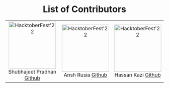 <div align='center'>
<h1>List of Contributors</h1>
</div>

<table align="center">
  <tr align="center">
  <!-- Profile information starts from here -->
    <td align="center">
       <img src="https://avatars.githubusercontent.com/u/76960580?v=4" width="150px" alt="HacktoberFest'22" />
      <br/>
      Shubhajeet Pradhan
      <a href="https://github.com/shubhajeet1207">Github</a>
    </td>
    <!-- End of Profile Information -->
    <!-- Add your profiles from here -->
    <td align="center">
       <img src="https://avatars.githubusercontent.com/u/85791796?v=4" width="150px" alt="HacktoberFest'22" />
      <br/>
      Ansh Rusia
      <a href="https://github.com/anshrusia200">Github</a>
    </td>
     <td align="center">
       <img src="https://avatars.githubusercontent.com/u/84630851?v=4" width="150px" alt="HacktoberFest'22" />
      <br/>
      Hassan Kazi
      <a href="https://github.com/ANDROIDHASSAN">Github</a>
    </td>
    <!-- Uncomment the below and add your code from the below. -->
    <!-- <td align="center">
       <img src="your_github_profile_pic_link" width="150px" alt="HacktoberFest'22" />
      <br/>
      Your_name
      <a href="github_profile_link">Github</a>
    </td> -->
    </tr>
    </table>

